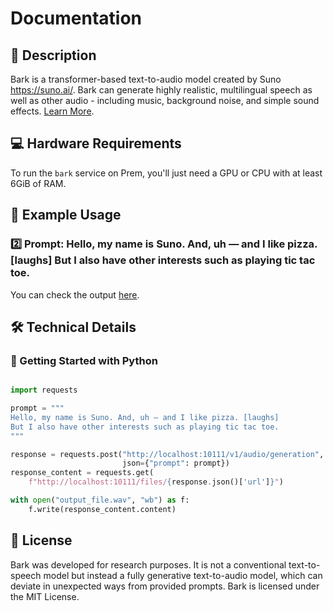# Documentation

## 📌 Description

Bark is a transformer-based text-to-audio model created by Suno https://suno.ai/. Bark can generate highly realistic, multilingual speech as well as other audio - including music, background noise, and simple sound effects. <a href='https://github.com/suno-ai/bark' target='_blank'>Learn More</a>.

## 💻 Hardware Requirements

To run the `bark` service on Prem, you'll just need a GPU or CPU with at least 6GiB of RAM.

## 📒 Example Usage

### 2️⃣ Prompt: Hello, my name is Suno. And, uh — and I like pizza. [laughs] But I also have other interests such as playing tic tac toe.

You can check the output [here](https://github.com/suno-ai/bark#-usage-in-python).

## 🛠️ Technical Details

### 🚀 Getting Started with Python

```python

import requests

prompt = """
Hello, my name is Suno. And, uh — and I like pizza. [laughs] 
But I also have other interests such as playing tic tac toe.
"""

response = requests.post("http://localhost:10111/v1/audio/generation",
                         json={"prompt": prompt})
response_content = requests.get(
    f"http://localhost:10111/files/{response.json()['url']}")

with open("output_file.wav", "wb") as f:
    f.write(response_content.content)

```

## 📜 License

Bark was developed for research purposes. It is not a conventional text-to-speech model but instead a fully generative text-to-audio model, which can deviate in unexpected ways from provided prompts. Bark is licensed under the MIT License.

